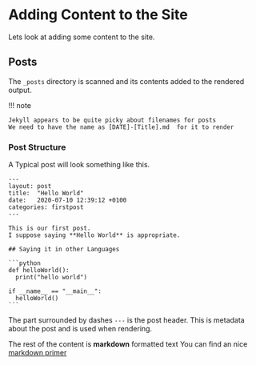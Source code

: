 # Adding Content to the Site

Lets look at adding some content to the site.

## Posts

The ```_posts``` directory is scanned and its contents added to the rendered
output.

!!! note

    Jekyll appears to be quite picky about filenames for posts
    We need to have the name as [DATE]-[Title].md  for it to render

### Post Structure

A Typical post will look something like this.

~~~
---
layout: post
title:  "Hello World"
date:   2020-07-10 12:39:12 +0100
categories: firstpost
---

This is our first post.  
I suppose saying **Hello World** is appropriate.

## Saying it in other Languages

```python
def helloWorld():
  print("hello world")
  
if __name__ == "__main__":
  helloWorld()
```
~~~

The part surrounded by dashes ```---``` is the post header.
This is metadata about the post and is used when rendering.

The rest of the content is **markdown** formatted text
You can find an nice [markdown primer](https://gamejolt.com/help/markdown)

